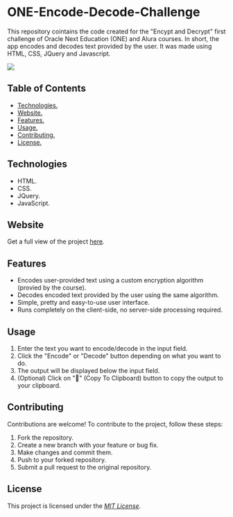 # ONE-Encode-Decode-Challenge

This repository cointains the code created for the "Encypt and Decrypt" first challenge of Oracle Next Education (ONE) and Alura courses.
In short, the app encodes and decodes text provided by the user. It was made using HTML, CSS, JQuery and Javascript.

<img src="https://cdn.discordapp.com/attachments/1082508875292483594/1097723287104139354/image.png"></img>

<h2>Table of Contents</h2>
<ul>
  <li><a href="#Technologies">Technologies.</a></li>
  <li><a href="#Website">Website.</a></li>
  <li><a href="#Features">Features.</a></li>
  <li><a href="#Usage">Usage.</a></li>
  <li><a href="#Contributing">Contributing.</a></li>
  <li><a href="#License">License.</a></li>
 </ul>

<h2 id="Technologies">Technologies</h2>
<ul>
  <li>HTML.</li>
  <li>CSS.</li>
  <li>JQuery.</li>
  <li>JavaScript.</li>
</ul>

<h2 id="Website">Website</h2>
Get a full view of the project <a href="https://caviar9045.github.io/ONE-Encode-Decode-Challenge/" target="_blank">here</a>.

<h2 id="Features">Features</h2>
<ul>
  <li>Encodes user-provided text using a custom encryption algorithm (provied by the course).</li>
  <li>Decodes encoded text provided by the user using the same algorithm.</li>
  <li>Simple, pretty and easy-to-use user interface.</li>
  <li>Runs completely on the client-side, no server-side processing required.</li>
 </ul>

<h2 id="Usage">Usage</h2>
<ol>
  <li>Enter the text you want to encode/decode in the input field.</li>
  <li>Click the "Encode" or "Decode" button depending on what you want to do.</li>
  <li>The output will be displayed below the input field.</li>
  <li>(Optional) Click on "📝" (Copy To Clipboard) button to copy the output to your clipboard.</li>
</ol>

<h2 id="Contributing">Contributing</h2>
Contributions are welcome! To contribute to the project, follow these steps:

<ol>
  <li>Fork the repository.</li>
  <li>Create a new branch with your feature or bug fix.</li>
  <li>Make changes and commit them.</li>
  <li>Push to your forked repository.</li>
  <li>Submit a pull request to the original repository.</li>
</ol>

<h2 id="License">License</h2>
This project is licensed under the <u><i>MIT License</i></u>.
